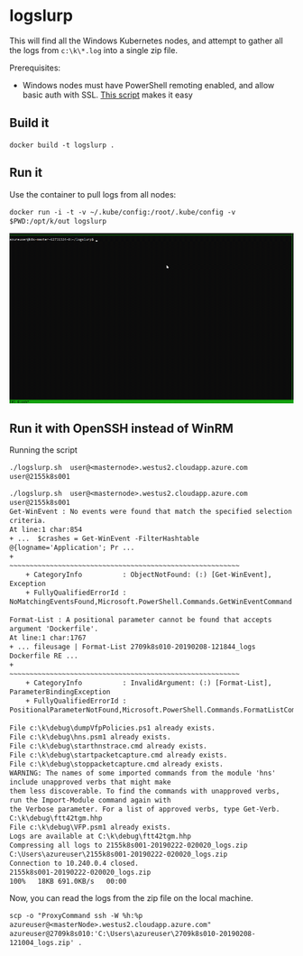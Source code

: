 # logslurp

This will find all the Windows Kubernetes nodes, and attempt to gather all the logs from `c:\k\*.log` into a single zip file. 

Prerequisites:

- Windows nodes must have PowerShell remoting enabled, and allow basic auth with SSL. [This script](https://raw.githubusercontent.com/ansible/ansible/devel/examples/scripts/ConfigureRemotingForAnsible.ps1) makes it easy

## Build it

```
docker build -t logslurp . 
```

## Run it

Use the container to pull logs from all nodes:

```
docker run -i -t -v ~/.kube/config:/root/.kube/config -v $PWD:/opt/k/out logslurp
```


![running it on a 2 node cluster](logslurp.gif)

## Run it with OpenSSH instead of WinRM

Running the script

```
./logslurp.sh  user@<masternode>.westus2.cloudapp.azure.com user@2155k8s001
```

```
./logslurp.sh  user@<masternode>.westus2.cloudapp.azure.com user@2155k8s001
Get-WinEvent : No events were found that match the specified selection criteria.
At line:1 char:854
+ ...  $crashes = Get-WinEvent -FilterHashtable @{logname='Application'; Pr ...
+                 ~~~~~~~~~~~~~~~~~~~~~~~~~~~~~~~~~~~~~~~~~~~~~~~~~~~~~~~~~
    + CategoryInfo          : ObjectNotFound: (:) [Get-WinEvent], Exception
    + FullyQualifiedErrorId : NoMatchingEventsFound,Microsoft.PowerShell.Commands.GetWinEventCommand

Format-List : A positional parameter cannot be found that accepts argument 'Dockerfile'.
At line:1 char:1767
+ ... fileusage | Format-List 2709k8s010-20190208-121844_logs Dockerfile RE ...
+                 ~~~~~~~~~~~~~~~~~~~~~~~~~~~~~~~~~~~~~~~~~~~~~~~~~~~~~~~~~
    + CategoryInfo          : InvalidArgument: (:) [Format-List], ParameterBindingException
    + FullyQualifiedErrorId : PositionalParameterNotFound,Microsoft.PowerShell.Commands.FormatListCommand

File c:\k\debug\dumpVfpPolicies.ps1 already exists.
File c:\k\debug\hns.psm1 already exists.
File c:\k\debug\starthnstrace.cmd already exists.
File c:\k\debug\startpacketcapture.cmd already exists.
File c:\k\debug\stoppacketcapture.cmd already exists.
WARNING: The names of some imported commands from the module 'hns' include unapproved verbs that might make
them less discoverable. To find the commands with unapproved verbs, run the Import-Module command again with
the Verbose parameter. For a list of approved verbs, type Get-Verb.
C:\k\debug\ftt42tgm.hhp
File c:\k\debug\VFP.psm1 already exists.
Logs are available at C:\k\debug\ftt42tgm.hhp
Compressing all logs to 2155k8s001-20190222-020020_logs.zip
C:\Users\azureuser\2155k8s001-20190222-020020_logs.zip
Connection to 10.240.0.4 closed.
2155k8s001-20190222-020020_logs.zip                                           100%   18KB 691.0KB/s   00:00
```

Now, you can read the logs from the zip file on the local machine.


```
scp -o "ProxyCommand ssh -W %h:%p azureuser@<masterNode>.westus2.cloudapp.azure.com" azureuser@2709k8s010:'C:\Users\azureuser\2709k8s010-20190208-121004_logs.zip' .
```
